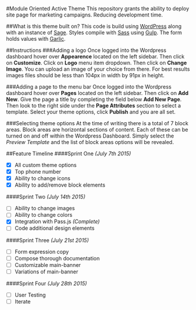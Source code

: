 #Module Oriented Active Theme
This repository grants the ability to deploy site page for marketing campaigns. Reducing development time.

##What is this theme built on?
This code is build using [WordPress](http://wordpress.org) along with an instance of [Sage](https://github.com/roots/sage). Styles compile with [Sass](http://sass-lang.com/) using [Gulp](http://gulpjs.com/). The form holds values with [Garlic](http://garlicjs.org/).

##Instructions 
###Adding a logo
Once logged into the Wordpress dashboard hover over **Appearence** located on the left sidebar. Then click on **Customize**. Click on **Logo** menu item dropdown. Then click on **Change Image**. You can upload an image of your choice from there. For best results images files should be less than 104px in width by 91px in height.

###Adding a page to the menu bar
Once logged into the Wordpress dashboard hover over **Pages** located on the left sidebar. Then click on **Add New**. Give the page a title by completing the field below **Add New Page**. Then look to the right side under the **Page Attributes** section to select a template. Select your theme options, click **Publish** and you are all set.

###Selecting theme options
At the time of writing there is a total of 7 block areas. Block areas are horizontal sections of content. Each of these can be turned on and off within the Wordpress Dashboard. Simply select the *Preview Template* and the list of  block areas options will be revealed. 
 

##Feature Timeline
####Sprint One *(July 7th 2015)*
- [x] All custom theme options
- [x] Top phone number
- [x] Ability to change icons
- [x] Ability to add/remove block elements

####Sprint Two *(July 14th 2015)*
- [ ] Ability to change images 
- [ ] Ability to change colors
- [x] Integration with Pass.js *(Complete)*
- [ ] Code additional design elements

####Sprint Three *(July 21st 2015)*
- [ ] Form expression copy 
- [ ] Compose thorough documentation
- [ ] Customizable main-banner
- [ ] Variations of main-banner

####Sprint Four *(July 28th 2015)*
- [ ] User Testing
- [ ] Iterate